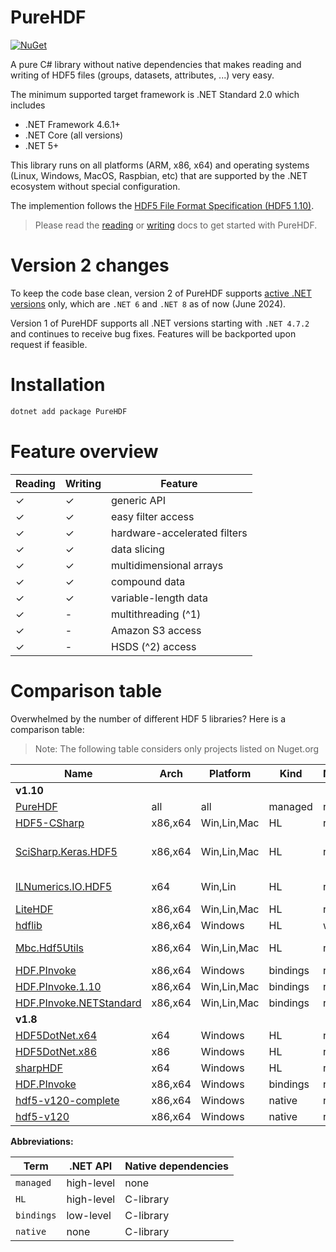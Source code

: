 # PureHDF

[![NuGet](https://img.shields.io/nuget/vpre/PureHDF.svg?label=Nuget)](https://www.nuget.org/packages/PureHDF)

A pure C# library without native dependencies that makes reading and writing of HDF5 files (groups, datasets, attributes, ...) very easy.

The minimum supported target framework is .NET Standard 2.0 which includes
- .NET Framework 4.6.1+ 
- .NET Core (all versions)
- .NET 5+

This library runs on all platforms (ARM, x86, x64) and operating systems (Linux, Windows, MacOS, Raspbian, etc) that are supported by the .NET ecosystem without special configuration.

The implemention follows the [HDF5 File Format Specification (HDF5 1.10)](https://docs.hdfgroup.org/hdf5/v1_10/_f_m_t3.html).

> Please read the [reading](reading/index.md) or [writing](writing/index.md) docs to get started with PureHDF.

# Version 2 changes

To keep the code base clean, version 2 of PureHDF supports [active .NET versions](https://dotnet.microsoft.com/en-us/platform/support/policy/dotnet-core) only, which are `.NET 6` and `.NET 8` as of now (June 2024).

Version 1 of PureHDF supports all .NET versions starting with `.NET 4.7.2` and continues to receive bug fixes. Features will be backported upon request if feasible.

# Installation

```bash
dotnet add package PureHDF
```

# Feature overview

| Reading | Writing | Feature                      |
| ------- | ------- | ---------------------------- |
| &check; | &check; | generic API                  |
| &check; | &check; | easy filter access           |
| &check; | &check; | hardware-accelerated filters |
| &check; | &check; | data slicing                 |
| &check; | &check; | multidimensional arrays      |
| &check; | &check; | compound data                |
| &check; | &check; | variable-length data         |
| &check; | -       | multithreading (^1)          |
| &check; | -       | Amazon S3 access             |
| &check; | -       | HSDS (^2) access             |

# Comparison table
Overwhelmed by the number of different HDF 5 libraries? Here is a comparison table:

> Note: The following table considers only projects listed on Nuget.org

|         Name                                                                      | Arch    | Platform    | Kind     | Mode | Version   | License     | Maintainer         | Comment              |  
| --------------------------------------------------------------------------------- | ------- | ----------- | -------- | ---- | --------- | ----------- | ------------------ | -------------------- |  
| **v1.10**                                                                         |         |             |          |      |           |             |                    |                      |  
| [PureHDF](https://www.nuget.org/packages/PureHDF)                                 | all     | all         | managed  | rw   | 1.10.*    | MIT         | Apollo3zehn        |                      |
| [HDF5-CSharp](https://www.nuget.org/packages/HDF5-CSharp)                         | x86,x64 | Win,Lin,Mac | HL       | rw   | 1.10.6    | MIT         | LiorBanai          |                      |  
| [SciSharp.Keras.HDF5](https://www.nuget.org/packages/SciSharp.Keras.HDF5)         | x86,x64 | Win,Lin,Mac | HL       | rw   | 1.10.5    | MIT         | SciSharp           | fork of HDF-CSharp   |  
| [ILNumerics.IO.HDF5](https://www.nuget.org/packages/ILNumerics.IO.HDF5)           | x64     | Win,Lin     | HL       | rw   | ?         | proprietary | IL\_Numerics\_GmbH | probably 1.10        |  
| [LiteHDF](https://www.nuget.org/packages/LiteHDF)                                 | x86,x64 | Win,Lin,Mac | HL       | ro   | 1.10.5    | MIT         | silkfire           |                      |  
| [hdflib](https://www.nuget.org/packages/hdflib)                                   | x86,x64 | Windows     | HL       | wo   | 1.10.6    | MIT         | bdebree            |                      |  
| [Mbc.Hdf5Utils](https://www.nuget.org/packages/Mbc.Hdf5Utils)                     | x86,x64 | Win,Lin,Mac | HL       | rw   | 1.10.6    | Apache-2.0  | bqstony            |                      |  
| [HDF.PInvoke](https://www.nuget.org/packages/HDF.PInvoke)                         | x86,x64 | Windows     | bindings | rw   | 1.8,1.10.6| HDF5        | hdf,gheber         |                      |  
| [HDF.PInvoke.1.10](https://www.nuget.org/packages/HDF.PInvoke.1.10)               | x86,x64 | Win,Lin,Mac | bindings | rw   | 1.10.6    | HDF5        | hdf,Apollo3zehn    |                      |  
| [HDF.PInvoke.NETStandard](https://www.nuget.org/packages/HDF.PInvoke.NETStandard) | x86,x64 | Win,Lin,Mac | bindings | rw   | 1.10.5    | HDF5        | surban             |                      |  
| **v1.8**                                                                          |         |             |          |      |           |             |                    |                      |  
| [HDF5DotNet.x64](https://www.nuget.org/packages/HDF5DotNet.x64)                   | x64     | Windows     | HL       | rw   | 1.8       | HDF5        | thieum             |                      |  
| [HDF5DotNet.x86](https://www.nuget.org/packages/HDF5DotNet.x86)                   | x86     | Windows     | HL       | rw   | 1.8       | HDF5        | thieum             |                      |  
| [sharpHDF](https://www.nuget.org/packages/sharpHDF)                               | x64     | Windows     | HL       | rw   | 1.8       | MIT         | bengecko           |                      |  
| [HDF.PInvoke](https://www.nuget.org/packages/HDF.PInvoke)                         | x86,x64 | Windows     | bindings | rw   | 1.8,1.10.6| HDF5        | hdf,gheber         |                      |  
| [hdf5-v120-complete](https://www.nuget.org/packages/hdf5-v120-complete)           | x86,x64 | Windows     | native   | rw   | 1.8       | HDF5        | daniel.gracia      |                      |  
| [hdf5-v120](https://www.nuget.org/packages/hdf5-v120)                             | x86,x64 | Windows     | native   | rw   | 1.8       | HDF5        | keen               |                      |  

**Abbreviations:**

| Term      | .NET API   | Native dependencies |
| --------- | ---------- | ------------------- |
| `managed` | high-level | none                |
| `HL`      | high-level | C-library           |
| `bindings`| low-level  | C-library           |
| `native`  | none       | C-library           |